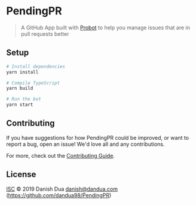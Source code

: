 # PendingPR

> A GitHub App built with [Probot](https://github.com/probot/probot) to help you manage issues that are in pull requests better

## Setup

```sh
# Install dependencies
yarn install

# Compile TypeScript
yarn build

# Run the bot
yarn start
```

## Contributing

If you have suggestions for how PendingPR could be improved, or want to report a bug, open an issue! We'd love all and any contributions.

For more, check out the [Contributing Guide](CONTRIBUTING.md).

## License

[ISC](LICENSE) © 2019 Danish Dua <danish@dandua.com> (https://github.com/dandua98/PendingPR)
